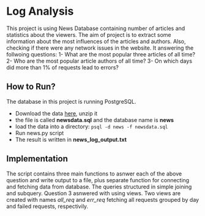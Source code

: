 # Log Analysis

This project is using News Database containing number of articles and statistics about the viewers. The aim of project is to extract some information about the most influences of the articles and authors. Also, checking if there were any network issues in the website. It answering the follwoing questions:
1- What are the most popular three articles of all time?
2- Who are the most popular article authors of all time?
3- On which days did more than 1% of requests lead to errors?


## How to Run?
The database in this project is running PostgreSQL. 
- Download the data [here], unzip it
- the file is called **newsdata.sql** and the database name is **news**
- load the data into a directory: ```psql -d news -f newsdata.sql ```
- Run news.py script
- The result is written in **news_log_output.txt**

## Implementation
The script contains three main functions to asnwer each of the above question and write output to a file, plus separate function for connecting and fetching data from database. The queries structured in simple joining and subquery. Question 3 asnwered with using views. Two views are created with names _all\_req_ and _err\_req_ fetching all requests grouped by day and failed requests, respectivily.




[here]: <https://d17h27t6h515a5.cloudfront.net/topher/2016/August/57b5f748_newsdata/newsdata.zip>